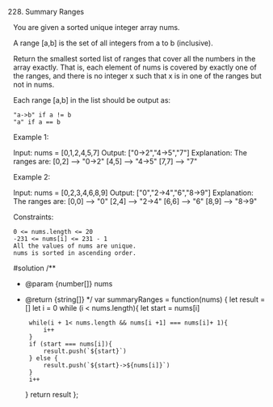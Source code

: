228. Summary Ranges

You are given a sorted unique integer array nums.

A range [a,b] is the set of all integers from a to b (inclusive).

Return the smallest sorted list of ranges that cover all the numbers in the array exactly. That is, each element of nums is covered by exactly one of the ranges, and there is no integer x such that x is in one of the ranges but not in nums.

Each range [a,b] in the list should be output as:

    "a->b" if a != b
    "a" if a == b

 

Example 1:

Input: nums = [0,1,2,4,5,7]
Output: ["0->2","4->5","7"]
Explanation: The ranges are:
[0,2] --> "0->2"
[4,5] --> "4->5"
[7,7] --> "7"

Example 2:

Input: nums = [0,2,3,4,6,8,9]
Output: ["0","2->4","6","8->9"]
Explanation: The ranges are:
[0,0] --> "0"
[2,4] --> "2->4"
[6,6] --> "6"
[8,9] --> "8->9"

 

Constraints:

    0 <= nums.length <= 20
    -231 <= nums[i] <= 231 - 1
    All the values of nums are unique.
    nums is sorted in ascending order.

#solution
/**
 * @param {number[]} nums
 * @return {string[]}
 */
var summaryRanges = function(nums) {
    let result = []
    let i = 0
    while (i < nums.length){
        let start = nums[i]

        while(i + 1< nums.length && nums[i +1] === nums[i]+ 1){
            i++
        }
        if (start === nums[i]){
            result.push(`${start}`)
        } else {
            result.push(`${start}->${nums[i]}`)
        }
        i++
    }
    return result
};
